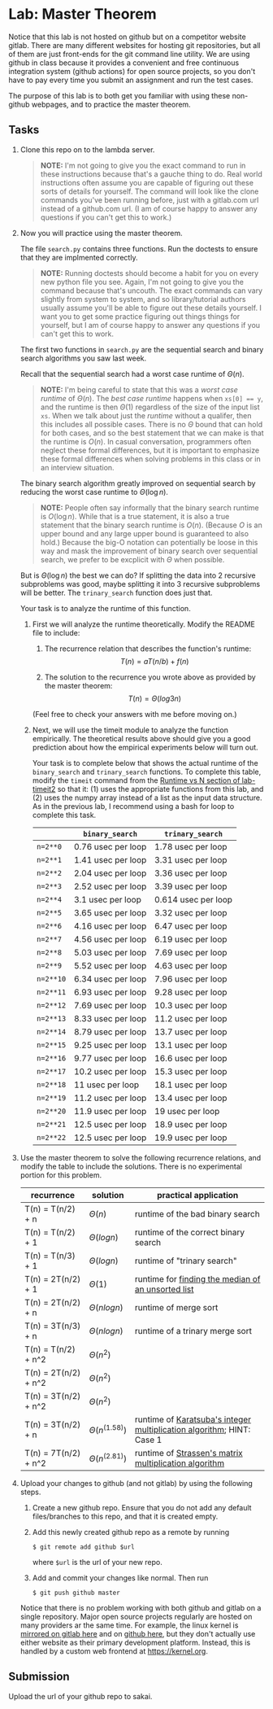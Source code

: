 # Lab: Master Theorem

Notice that this lab is not hosted on github but on a competitor website gitlab.
There are many different websites for hosting git repositories,
but all of them are just front-ends for the git command line utility.
We are using github in class because it provides a convenient and free continuous integration system (github actions) for open source projects,
so you don't have to pay every time you submit an assignment and run the test cases.

The purpose of this lab is to both get you familiar with using these non-github webpages, and to practice the master theorem.

## Tasks

1. Clone this repo on to the lambda server.

    > **NOTE:**
    > I'm not going to give you the exact command to run in these instructions because that's a gauche thing to do.
    > Real world instructions often assume you are capable of figuring out these sorts of details for yourself.
    > The command will look like the clone commands you've been running before, just with a gitlab.com url instead of a github.com url.
    > (I am of course happy to answer any questions if you can't get this to work.)

1. Now you will practice using the master theorem.

    The file `search.py` contains three functions.
    Run the doctests to ensure that they are implmented correctly.

    > **NOTE:**
    > Running doctests should become a habit for you on every new python file you see.
    > Again, I'm not going to give you the command because that's uncouth.
    > The exact commands can vary slightly from system to system,
    > and so library/tutorial authors usually assume you'll be able to figure out these details yourself.
    > I want you to get some practice figuring out things things for yourself,
    > but I am of course happy to answer any questions if you can't get this to work.

    The first two functions in `search.py` are the sequential search and binary search algorithms you saw last week.

    Recall that the sequential search had a worst case runtime of $\Theta(n)$.

    > **NOTE:**
    > I'm being careful to state that this was a *worst case runtime* of $\Theta(n)$.
    > The *best case runtime* happens when `xs[0] == y`,
    > and the runtime is then $\Theta(1)$ regardless of the size of the input list `xs`.
    > When we talk about just the *runtime* without a qualifer,
    > then this includes all possible cases.
    > There is no $\Theta$ bound that can hold for both cases,
    > and so the best statement that we can make is that the runtime is $O(n)$.
    > In casual conversation, programmers often neglect these formal differences,
    > but it is important to emphasize these formal differences when solving problems in this class or in an interview situation.

    The binary search algorithm greatly improved on sequential search by reducing the worst case runtime to $\Theta(\log n)$.

    > **NOTE:**
    > People often say informally that the binary search runtime is $O(\log n)$.
    > While that is a true statement, it is also a true statement that the binary search runtime is $O(n)$.
    > (Because $O$ is an upper bound and any large upper bound is guaranteed to also hold.)
    > Because the big-O notation can potentially be loose in this way and mask the improvement of binary search over sequential search,
    > we prefer to be excplicit with $\Theta$ when possible.

    But is $\Theta(\log n)$ the best we can do?
    If splitting the data into 2 recursive subproblems was good,
    maybe splitting it into 3 recursive subproblems will be better.
    The `trinary_search` function does just that.

    Your task is to analyze the runtime of this function.

    1. First we will analyze the runtime theoretically.
        Modify the README file to include:
    
        1. The recurrence relation that describes the function's runtime:
            $$T(n) = aT(n/b) + f(n)$$

        1. The solution to the recurrence you wrote above as provided by the master theorem:
            $$T(n) = \Theta(log3n)$$

        (Feel free to check your answers with me before moving on.)
    
    1. Next, we will use the timeit module to analyze the function empirically.
        The theoretical results above should give you a good prediction about how the empirical experiments below will turn out.

        Your task is to complete below that shows the actual runtime of the `binary_search` and `trinary_search` functions.
        To complete this table, modify the `timeit` command from the [Runtime vs N section of lab-timeit2](https://github.com/mikeizbicki/lab-timeit2#runtime-vs-n) so that it: (1) uses the appropriate functions from this lab, and (2) uses the numpy array instead of a list as the input data structure.
        As in the previous lab, I recommend using a bash for loop to complete this task.

        |                | `binary_search`           | `trinary_search`      |
        | -------------- | ------------------------- | --------------------- | 
        | `n=2**0`       |         0.76 usec per loop                  |   1.78 usec per loop                    |
        | `n=2**1`       |         1.41 usec per loop                  |   3.31 usec per loop                    |
        | `n=2**2`       |         2.04 usec per loop                  |   3.36 usec per loop                    |
        | `n=2**3`       |         2.52 usec per loop                  |   3.39 usec per loop                   |
        | `n=2**4`       |         3.1 usec per loop                  |    0.614 usec per loop                   |
        | `n=2**5`       |         3.65 usec per loop                  |   3.32 usec per loop                    |
        | `n=2**6`       |         4.16 usec per loop                  |   6.47 usec per loop                    |
        | `n=2**7`       |         4.56 usec per loop                  |   6.19 usec per loop                    |
        | `n=2**8`       |         5.03 usec per loop                  |   7.69 usec per loop                    |
        | `n=2**9`       |         5.52 usec per loop                  |   4.63 usec per loop                    |
        | `n=2**10`      |         6.34 usec per loop                  |   7.96 usec per loop                    |
        | `n=2**11`      |         6.93 usec per loop                  |   9.28 usec per loop                    |
        | `n=2**12`      |         7.69 usec per loop                  |   10.3 usec per loop                    |
        | `n=2**13`      |         8.33 usec per loop                  |   11.2 usec per loop                    |
        | `n=2**14`      |         8.79 usec per loop                  |   13.7 usec per loop                    |
        | `n=2**15`      |         9.25 usec per loop                  |   13.1 usec per loop                    |
        | `n=2**16`      |         9.77     usec per loop             |    16.6 usec per loop                   |
        | `n=2**17`      |         10.2 usec per loop                  |   15.3 usec per loop                    |
        | `n=2**18`      |         11 usec per loop                  |     18.1 usec per loop                  |
        | `n=2**19`      |         11.2 usec per loop                  |   13.4 usec per loop                    |
        | `n=2**20`      |         11.9 usec per loop                  |   19 usec per loop                    |
        | `n=2**21`      |         12.5 usec per loop                  |   18.9 usec per loop                    |
        | `n=2**22`      |         12.5 usec per loop                  |   19.9 usec per loop                    |


1. Use the master theorem to solve the following recurrence relations,
    and modify the table to include the solutions.
    There is no experimental portion for this problem.

    | recurrence           | solution                       | practical application                     |
    | -------------------- | ------------------------------ | ----------------------------------------- |
    | T(n) = T(n/2) + n    | $\Theta(n                    )$ | runtime of the bad binary search          |
    | T(n) = T(n/2) + 1    | $\Theta(log n                    )$ | runtime of the correct binary search      |
    | T(n) = T(n/3) + 1    | $\Theta(log n                    )$ | runtime of "trinary search"               |
    | T(n) = 2T(n/2) + 1   | $\Theta(1                    )$ | runtime for [finding the median of an unsorted list](https://en.wikipedia.org/wiki/Quickselect) |
    | T(n) = 2T(n/2) + n   | $\Theta(n log n                    )$ | runtime of merge sort                     |
    | T(n) = 3T(n/3) + n   | $\Theta(n log n                    )$ | runtime of a trinary merge sort           |
    | T(n) = T(n/2) + n^2  | $\Theta(n^2                    )$ |                                           |
    | T(n) = 2T(n/2) + n^2 | $\Theta(n^2                    )$ |                                           |
    | T(n) = 3T(n/2) + n^2 | $\Theta(n^2                  )$ |                                           |
    | T(n) = 3T(n/2) + n   | $\Theta(n^(1.58)                    )$ | runtime of [Karatsuba's integer multiplication algorithm](https://en.wikipedia.org/wiki/Karatsuba_algorithm); HINT: Case 1 |
    | T(n) = 7T(n/2) + n^2 | $\Theta(n^(2.81)                    )$ | runtime of [Strassen's matrix multiplication algorithm](https://en.wikipedia.org/wiki/Strassen_algorithm) |

1. Upload your changes to github (and not gitlab) by using the following steps.

    1. Create a new github repo.
        Ensure that you do not add any default files/branches to this repo, and that it is created empty.

    1. Add this newly created github repo as a remote by running
        ```
        $ git remote add github $url
        ```
        where `$url` is the url of your new repo.

    1. Add and commit your changes like normal.
        Then run
        ```
        $ git push github master
        ```
    
    Notice that there is no problem working with both github and gitlab on a single repository.
    Major open source projects regularly are hosted on many providers ar the same time.
    For example, the linux kernel is [mirrored on gitlab here](https://gitlab.com/linux-kernel/linux) and on [github here](https://github.com/torvalds/linux),
    but they don't actually use either website as their primary development platform.
    Instead, this is handled by a custom web frontend at <https://kernel.org>.

## Submission

Upload the url of your github repo to sakai.
